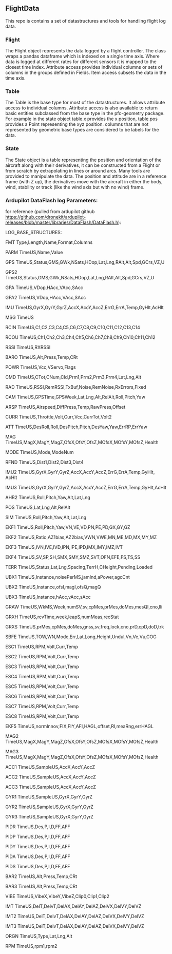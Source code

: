 ## FlightData
This repo is contains a set of datastructures and tools for handling flight log data.

### Flight 
The Flight object represents the data logged by a flight controller. The class wraps a pandas dataframe which is indexed on a single time axis. Where data is logged at different rates for different sensors it is mapped to the closest time index. Attribute access provides individual columns or sets of columns in the groups defined in Fields. Item access subsets the data in the time axis. 


### Table
The Table is the base type for most of the datastructures. It allows attribute access to individual columns. Attribute access is also available to return basic entities subclassed from the base type in the pfc-geometry package. For example in the state object table.x provides the x position, table.pos provides a Point representing the xyz position. columns that are not represented by geometric base types are considered to be labels for the data.

### State
The State object is a table representing the position and orientation of the aircraft along with their derivatives, it can be constructed from a Flight or from scratch by extrapolating in lines or around arcs. Many tools are provided to manipulate the data. The position and attitude are in a reference frame (with Z up), the derivatives move with the aircraft in either the body, wind, stability or track (like the wind axis but with no wind) frame.  



### Ardupilot DataFlash log Parameters:

for reference (pulled from ardupilot github https://github.com/dronekit/ardupilot-releases/blob/master/libraries/DataFlash/DataFlash.h):

LOG_BASE_STRUCTURES:

FMT       Type,Length,Name,Format,Columns

PARM      TimeUS,Name,Value

GPS       TimeUS,Status,GMS,GWk,NSats,HDop,Lat,Lng,RAlt,Alt,Spd,GCrs,VZ,U

GPS2      TimeUS,Status,GMS,GWk,NSats,HDop,Lat,Lng,RAlt,Alt,Spd,GCrs,VZ,U

GPA       TimeUS,VDop,HAcc,VAcc,SAcc

GPA2      TimeUS,VDop,HAcc,VAcc,SAcc

IMU       TimeUS,GyrX,GyrY,GyrZ,AccX,AccY,AccZ,ErrG,ErrA,Temp,GyHlt,AcHlt

MSG       TimeUS

RCIN      TimeUS,C1,C2,C3,C4,C5,C6,C7,C8,C9,C10,C11,C12,C13,C14

RCOU      TimeUS,Ch1,Ch2,Ch3,Ch4,Ch5,Ch6,Ch7,Ch8,Ch9,Ch10,Ch11,Ch12

RSSI      TimeUS,RXRSSI

BARO      TimeUS,Alt,Press,Temp,CRt

POWR      TimeUS,Vcc,VServo,Flags

CMD       TimeUS,CTot,CNum,CId,Prm1,Prm2,Prm3,Prm4,Lat,Lng,Alt

RAD       TimeUS,RSSI,RemRSSI,TxBuf,Noise,RemNoise,RxErrors,Fixed

CAM       TimeUS,GPSTime,GPSWeek,Lat,Lng,Alt,RelAlt,Roll,Pitch,Yaw

ARSP      TimeUS,Airspeed,DiffPress,Temp,RawPress,Offset

CURR      TimeUS,Throttle,Volt,Curr,Vcc,CurrTot,Volt2

ATT       TimeUS,DesRoll,Roll,DesPitch,Pitch,DesYaw,Yaw,ErrRP,ErrYaw

MAG       TimeUS,MagX,MagY,MagZ,OfsX,OfsY,OfsZ,MOfsX,MOfsY,MOfsZ,Health

MODE      TimeUS,Mode,ModeNum

RFND      TimeUS,Dist1,Dist2,Dist3,Dist4

IMU2        TimeUS,GyrX,GyrY,GyrZ,AccX,AccY,AccZ,ErrG,ErrA,Temp,GyHlt, AcHlt 

IMU3        TimeUS,GyrX,GyrY,GyrZ,AccX,AccY,AccZ,ErrG,ErrA,Temp,GyHlt,AcHlt 

AHR2        TimeUS,Roll,Pitch,Yaw,Alt,Lat,Lng 

POS         TimeUS,Lat,Lng,Alt,RelAlt 

SIM         TimeUS,Roll,Pitch,Yaw,Alt,Lat,Lng 

EKF1        TimeUS,Roll,Pitch,Yaw,VN,VE,VD,PN,PE,PD,GX,GY,GZ 

EKF2        TimeUS,Ratio,AZ1bias,AZ2bias,VWN,VWE,MN,ME,MD,MX,MY,MZ 

EKF3        TimeUS,IVN,IVE,IVD,IPN,IPE,IPD,IMX,IMY,IMZ,IVT 

EKF4        TimeUS,SV,SP,SH,SMX,SMY,SMZ,SVT,OFN,EFE,FS,TS,SS 

TERR        TimeUS,Status,Lat,Lng,Spacing,TerrH,CHeight,Pending,Loaded 

UBX1        TimeUS,Instance,noisePerMS,jamInd,aPower,agcCnt 

UBX2        TimeUS,Instance,ofsI,magI,ofsQ,magQ 

UBX3        TimeUS,Instance,hAcc,vAcc,sAcc 

GRAW        TimeUS,WkMS,Week,numSV,sv,cpMes,prMes,doMes,mesQI,cno,lli 

GRXH        TimeUS,rcvTime,week,leapS,numMeas,recStat 

GRXS        TimeUS,prMes,cpMes,doMes,gnss,sv,freq,lock,cno,prD,cpD,doD,trk 

SBFE        TimeUS,TOW,WN,Mode,Err,Lat,Long,Height,Undul,Vn,Ve,Vu,COG 

ESC1        TimeUS,RPM,Volt,Curr,Temp 

ESC2        TimeUS,RPM,Volt,Curr,Temp 

ESC3        TimeUS,RPM,Volt,Curr,Temp 

ESC4        TimeUS,RPM,Volt,Curr,Temp 

ESC5        TimeUS,RPM,Volt,Curr,Temp 

ESC6        TimeUS,RPM,Volt,Curr,Temp 

ESC7        TimeUS,RPM,Volt,Curr,Temp 

ESC8        TimeUS,RPM,Volt,Curr,Temp 

EKF5        TimeUS,normInnov,FIX,FIY,AFI,HAGL,offset,RI,meaRng,errHAGL 

MAG2        TimeUS,MagX,MagY,MagZ,OfsX,OfsY,OfsZ,MOfsX,MOfsY,MOfsZ,Health 

MAG3        TimeUS,MagX,MagY,MagZ,OfsX,OfsY,OfsZ,MOfsX,MOfsY,MOfsZ,Health 

ACC1        TimeUS,SampleUS,AccX,AccY,AccZ 

ACC2        TimeUS,SampleUS,AccX,AccY,AccZ 

ACC3        TimeUS,SampleUS,AccX,AccY,AccZ 

GYR1        TimeUS,SampleUS,GyrX,GyrY,GyrZ 

GYR2        TimeUS,SampleUS,GyrX,GyrY,GyrZ 

GYR3        TimeUS,SampleUS,GyrX,GyrY,GyrZ 

PIDR        TimeUS,Des,P,I,D,FF,AFF 

PIDP        TimeUS,Des,P,I,D,FF,AFF 

PIDY        TimeUS,Des,P,I,D,FF,AFF 

PIDA        TimeUS,Des,P,I,D,FF,AFF 

PIDS        TimeUS,Des,P,I,D,FF,AFF 

BAR2        TimeUS,Alt,Press,Temp,CRt 

BAR3        TimeUS,Alt,Press,Temp,CRt 

VIBE        TimeUS,VibeX,VibeY,VibeZ,Clip0,Clip1,Clip2 

IMT         TimeUS,DelT,DelvT,DelAX,DelAY,DelAZ,DelVX,DelVY,DelVZ 

IMT2        TimeUS,DelT,DelvT,DelAX,DelAY,DelAZ,DelVX,DelVY,DelVZ 

IMT3        TimeUS,DelT,DelvT,DelAX,DelAY,DelAZ,DelVX,DelVY,DelVZ 

ORGN        TimeUS,Type,Lat,Lng,Alt 

RPM         TimeUS,rpm1,rpm2